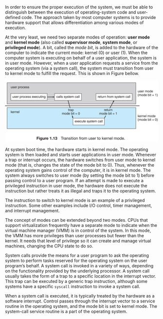 In order to ensure the proper execution of the system, we must be able to distinguish between the execution of operating-system code and user-defined code. The approach taken by most computer systems is to provide hardware support that allows differentiation among various modes of execution.

At the very least, we need two separate modes of operation: **user mode** and **kernel mode** (also called **supervisor mode**, **system mode**, or **privileged mode**). A bit, called the *mode bit*, is added to the hardware of the computer to indicate the current mode: kernel (0) or user (1). When the computer system is executing on behalf of a user application, the system is in user mode. However, when a user application requests a service from the operating system (via a system call), the system must transition from user to kernel mode to fulfill the request. This is shown in Figure bellow.

![dual-mode](dual-mode.png)


At system boot time, the hardware starts in kernel mode. The operating system is then loaded and starts user applications in user mode. Whenever a trap or interrupt occurs, the hardware switches from user mode to kernel mode (that is, changes the state of the mode bit to 0). Thus, whenever the operating system gains control of the computer, it is in kernel mode. The system always switches to user mode (by setting the mode bit to 1) before passing control to a user program. If an attempt is made to execute a privileged instruction in user mode, the hardware does not execute the instruction but rather treats it as illegal and traps it to the operating system.

The instruction to switch to kernel mode is an example of a privileged instruction. Some other examples include I/O control, timer management, and interrupt management. 

The concept of modes can be extended beyond two modes. CPUs that support virtualization frequently have a separate mode to indicate when the virtual machine manager (VMM) is in control of the system. In this mode, the VMM has more privileges than user processes but fewer than the kernel. It needs that level of privilege so it can create and manage virtual machines, changing the CPU state to do so.

System calls provide the means for a user program to ask the operating system to perform tasks reserved for the operating system on the user program’s behalf. A system call is invoked in a variety of ways, depending on the functionality provided by the underlying processor. A system call usually takes the form of a trap to a specific location in the interrupt vector. This trap can be executed by a generic trap instruction, although some systems have a specific `syscall` instruction to invoke a system call.

When a system call is executed, it is typically treated by the hardware as a software interrupt. Control passes through the interrupt vector to a service routine in the operating system, and the mode bit is set to kernel mode. The system-call service routine is a part of the operating system.